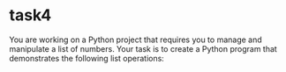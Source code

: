 # task4
You are working on a Python project that requires you to manage and manipulate a list of numbers. Your task is to create a Python program that demonstrates the following list operations:
